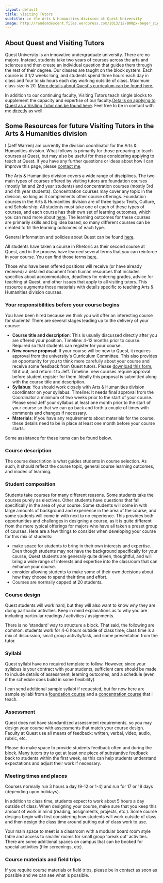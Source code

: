 ```yaml
---
layout: default
title: Visiting Tutors
subtitle: in the Arts & Humanities division at Quest University
image: http://randomdescent.files.wordpress.com/2013/12/800px-boger_sigurdur_olafsson.jpg
---
```


## About Quest and Visiting Tutors
Quest University is an innovative undergraduate university. There are no majors. Instead, students take two years of courses across the arts and sciences and then create an individual question that guides them through the rest of their degree. Our classes are taught on the block system. Each course is 3 1/2 weeks long, and students spend three hours each day in class and four to six hours each day working outside of class. Maximum class size is 20. [More details about Quest's curriculum can be found here.](https://questu.ca/academics/the-block-plan/)

In addition to our continuing faculty, Visiting Tutors teach single blocks to supplement the capacity and expertise of our faculty.[Details on applying to Quest as a Visiting Tutor can be found here](https://questu.ca/about/employment/visiting-tutors/). Feel free to be in contact with me [directly](mailto:jeff.warren@questu.ca) as well.

## Some Resources for future Visiting Tutors in the Arts & Humanities division
I (Jeff Warren) am currently the division coordinator for the Arts & Humanities division. What follows is primarily for those preparing to teach courses at Quest, but may also be useful for those considering applying to teach at Quest. If you have any further questions or ideas about how I can improve this page, please [contact me](mailto:jeffrwarren@gmail.com).

The Arts & Humanities division covers a wide range of disciplines. The two main types of courses offered by visiting tutors are foundation courses (mostly 1st and 2nd year students) and concentration courses (mostly 3rd and 4th year students). Concentration courses may cover any topic in the division, so long as it complements other course offerings. Foundation courses in the Arts & Humanities division are of three types: Texts, Culture, and Scholarship. All students must take one of each of these types of courses, and each course has their own set of learning outcomes, which you can read more about [here](/files/humfoundation.pdf). The learning outcomes for these courses are primarily skills and big idea based, so many different courses can be created to fill the learning outcomes of each type.

General information and policies about Quest can be found [here](https://questu.ca/academics/catalogue-calendar-policies/).

All students have taken a course in Rhetoric as their second course at Quest, and in the process have learned several terms that you can reinforce in your course. You can find those terms [here](/Grading).

Those who have been offered positions will receive (or have already received) a detailed document from human resources that includes specifics about accommodation, deadlines for entering grades, advice for teaching at Quest, and other issues that apply to all visiting tutors. This resource augments those materials with details specific to teaching Arts & Humanities division courses.

### Your responsibilities before your course begins
You have been hired because we think you will offer an interesting course for students! There are several stages leading up to the delivery of your course:

- **Course title and description**: This is usually discussed directly after you are offered your position. Timeline: 4-12 months prior to course. Required so that students can register for your course.
- **New course proposal**: If your course will be new to Quest, it requires approval from the university's Curriculum Committee. This also provides an opportunity for you to think more carefully about your course and receive some feedback from Quest tutors. Please [download this form](https://www.dropbox.com/s/e20xhq1wna7z7xi/Quest%20University%20new%20course%20proposal%20form%20for%20visiting%20tutors.docx?dl=0), fill it out, and return it to Jeff. Timeline: new courses require approval before student register for them. Ideally this proposal is submitted along with the course title and description.
- **Syllabus**: You should work closely with Arts & Humanities division coordinator on your syllabus. Timeline: It needs final approval from the Coordinator a minimum of two weeks prior to the start of your course. Please send Jeff your syllabus at least one month prior to the start of your course so that we can go back and forth a couple of times with comments and changes if necessary.
- **Materials**: If you have any requirements about materials for the course, these details need to be in place at least one month before your course starts.

Some assistance for these items can be found below.

### Course description
The course description is what guides students in course selection. As such, it should reflect the course topic, general course learning outcomes, and modes of learning.

### Student composition
Students take courses for many different reasons. Some students take the courses purely as electives. Other students have questions that fall specifically in the area of your course. Some students will come in with large amounts of background and experience in the area of the course, and some students will come in with next to no experience. This provides both opportunities and challenges in designing a course, as it is quite different from the more typical offerings for majors who have all taken a preset group of courses. Here are a few things to consider when developing your course for this mix of students:

- make space for students to bring in their own interests and expertise. Even though students may not have the background specifically for your course, Quest students are generally quite driven, thoughtful, and will bring a wide range of interests and expertise into the classroom that can enhance your course.
- consider allowing students to make some of their own decisions about how they choose to spend their time and effort.
- Courses are normally capped at 20 students.

### Course design
Quest students will work hard, but they will also want to know *why* they are doing particular activities. Keep in mind explanations as to why you are including particular readings / activities / assignments.

There is no ‘standard’ way to structure a block. That said, the following are common: students work for 4-6 hours outside of class time; class time is a mix of discussion, small group activity/task, and some presentation from the tutor.

### Syllabi
Quest syllabi have no required template to follow. However, since your syllabus is your contract with your students, sufficient care should be made to include details of assessment, learning outcomes, and a schedule (even if the schedule does build in some flexibility).

I can send additional sample syllabi if requested, but for now here are sample syllabi from a [foundation course](https://www.dropbox.com/s/jfthjkdk0zkqvdh/s17%20The%20Phenomenon%20of%20Music.pdf?dl=0) and a [concentration course](https://www.dropbox.com/s/ua89nuj647a3iw7/s17%20Phenomenology%20Education%20Place%20Warren.pdf?dl=0) that I teach.

### Assessment
Quest does not have standardized assessment requirements, so you may design your course with assessments that match your course design. Faculty at Quest use all means of feedback: written, verbal, video, audio, rubric, etc.

Please do make space to provide students feedback often and during the block. Many tutors try to get at least one piece of substantive feedback back to students within the first week, as this can help students understand expectations and adjust their work if necessary.

### Meeting times and places
Courses normally run 3 hours a day (9-12 or 1-4) and run for 17 or 18 days (depending upon holidays).

In addition to class time, students expect to work about 5 hours a day outside of class. When designing your course, make sure that you keep this amount of work in mind (reading, assignments, projects, etc.). Some course designs begin with first considering how students will work outside of class and then design the class time around putting out of class work to use.

Your main space to meet is a classroom with a modular board room style table and access to smaller rooms for small group 'break out' activities. There are some additional spaces on campus that can be booked for special activities (film screenings, etc).

### Course materials and field trips
If you require course materials or field trips, please be in contact as soon as possible and we can see what is possible.
